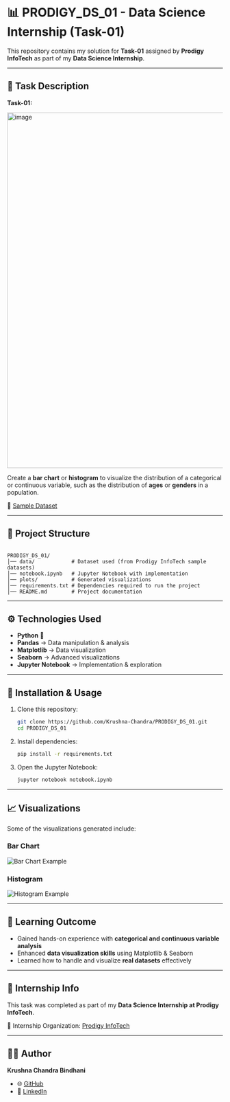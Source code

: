 # 📊 PRODIGY_DS_01 - Data Science Internship (Task-01)

This repository contains my solution for **Task-01** assigned by **Prodigy InfoTech** as part of my **Data Science Internship**.  

---

## 🚀 Task Description
**Task-01:**  

<img width="1472" height="828" alt="image" src="https://github.com/user-attachments/assets/4fd0f443-1521-4944-a150-fedf6539e8f0" />

Create a **bar chart** or **histogram** to visualize the distribution of a categorical or continuous variable, such as the distribution of **ages** or **genders** in a population.  

🔗 [Sample Dataset](http://localhost:8888/files/worldpopulationdata.csv?_xsrf=2%7Ced477e3c%7C77d8fcbfaf0759cd20c424804b0ff3e3%7C1759468842)

---

## 📂 Project Structure
```

PRODIGY_DS_01/
│── data/            # Dataset used (from Prodigy InfoTech sample datasets)
│── notebook.ipynb   # Jupyter Notebook with implementation
│── plots/           # Generated visualizations
│── requirements.txt # Dependencies required to run the project
│── README.md        # Project documentation

```

---

## ⚙️ Technologies Used
- **Python** 🐍  
- **Pandas** → Data manipulation & analysis  
- **Matplotlib** → Data visualization  
- **Seaborn** → Advanced visualizations  
- **Jupyter Notebook** → Implementation & exploration  

---

## 🔧 Installation & Usage
1. Clone this repository:
   ```bash
   git clone https://github.com/Krushna-Chandra/PRODIGY_DS_01.git
   cd PRODIGY_DS_01
   ```

2. Install dependencies:

   ```bash
   pip install -r requirements.txt
   ```

3. Open the Jupyter Notebook:

   ```bash
   jupyter notebook notebook.ipynb
   ```

---

## 📈 Visualizations

Some of the visualizations generated include:

### Bar Chart

![Bar Chart Example](<img width="1226" height="677" alt="image" src="https://github.com/user-attachments/assets/c57fdaf6-2206-4eaa-b61a-6fb7b8938167" />
)

### Histogram

![Histogram Example](plots/histogram.png)

---

## 🎯 Learning Outcome

* Gained hands-on experience with **categorical and continuous variable analysis**
* Enhanced **data visualization skills** using Matplotlib & Seaborn
* Learned how to handle and visualize **real datasets** effectively

---

## 📌 Internship Info

This task was completed as part of my **Data Science Internship at Prodigy InfoTech**.

🔗 Internship Organization: [Prodigy InfoTech](https://prodigyinfotech.dev)

---

## 👨‍💻 Author

**Krushna Chandra Bindhani**

* 🌐 [GitHub](https://github.com/Krushna-Chandra)
* 💼 [LinkedIn](https://www.linkedin.com/in/krushna-chandra-bindhani/)

